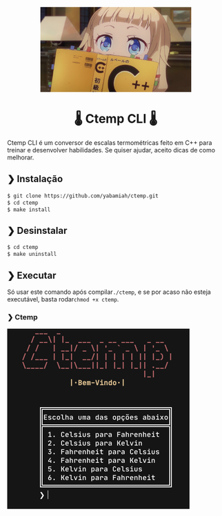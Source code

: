 <div align="center">
    <a href="#">
        <img width="350px" alt="Sakura_Nene_CPP"
     src="assets/Sakura_Nene_CPP.jpg">
     </a>
     
 <h1 align="center">🌡️ Ctemp CLI 🌡️</h1>
     
 </div>
 
 Ctemp CLI é um conversor de escalas termométricas feito em C++ para treinar e desenvolver habilidades.
 Se quiser ajudar, aceito dicas de como melhorar.
 
 ## ❯ Instalação
 ``` shell
 $ git clone https://github.com/yabamiah/ctemp.git
 $ cd ctemp
 $ make install
 ```

 ## ❯ Desinstalar
 ``` shell
 $ cd ctemp
 $ make uninstall
 ```
 ## ❯ Executar
 Só usar este comando após compilar```./ctemp```, e se por acaso não esteja executável, basta rodar```chmod +x ctemp```.
 ### ❯ Ctemp
 ![image](assets/2022-05-07_22-17.png)
